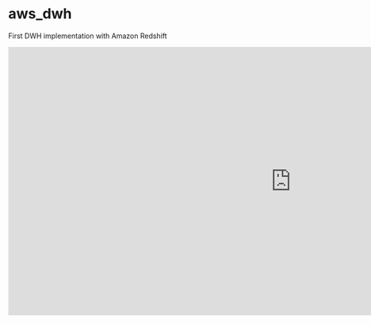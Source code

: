 # aws_dwh
First DWH implementation with Amazon Redshift 
<iframe width="1140" height="541.25" src="https://app.powerbi.com/reportEmbed?reportId=1f3600fa-1cdf-4843-ab39-dc8a3686f5c0&autoAuth=true&ctid=02d9cb3f-1fd3-4421-9b5d-60cc133a587a&config=eyJjbHVzdGVyVXJsIjoiaHR0cHM6Ly93YWJpLXVzLWVhc3QtYS1wcmltYXJ5LXJlZGlyZWN0LmFuYWx5c2lzLndpbmRvd3MubmV0LyJ9" frameborder="0" allowFullScreen="true"></iframe>
